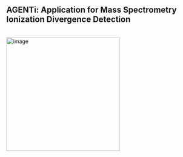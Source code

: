 ## AGENTi: Application for Mass Spectrometry Ionization Divergence Detection
<br /><img width="300" height="300" alt="image" src="https://github.com/user-attachments/assets/cd2216bc-9c74-4fd2-8312-58c8d88666b4" />

